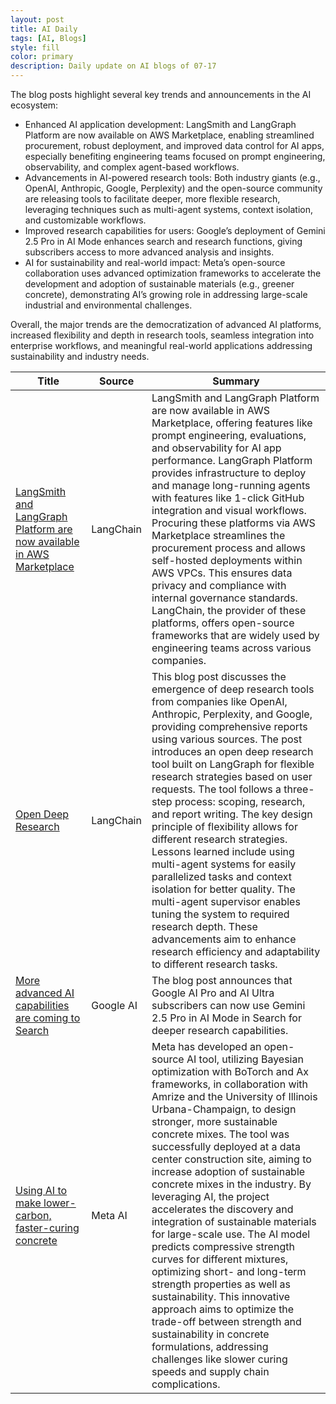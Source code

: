 ```yaml
---
layout: post
title: AI Daily
tags: [AI, Blogs]
style: fill
color: primary
description: Daily update on AI blogs of 07-17
---
```


The blog posts highlight several key trends and announcements in the AI ecosystem:

- Enhanced AI application development: LangSmith and LangGraph Platform are now available on AWS Marketplace, enabling streamlined procurement, robust deployment, and improved data control for AI apps, especially benefiting engineering teams focused on prompt engineering, observability, and complex agent-based workflows.
- Advancements in AI-powered research tools: Both industry giants (e.g., OpenAI, Anthropic, Google, Perplexity) and the open-source community are releasing tools to facilitate deeper, more flexible research, leveraging techniques such as multi-agent systems, context isolation, and customizable workflows.
- Improved research capabilities for users: Google’s deployment of Gemini 2.5 Pro in AI Mode enhances search and research functions, giving subscribers access to more advanced analysis and insights.
- AI for sustainability and real-world impact: Meta’s open-source collaboration uses advanced optimization frameworks to accelerate the development and adoption of sustainable materials (e.g., greener concrete), demonstrating AI’s growing role in addressing large-scale industrial and environmental challenges.

Overall, the major trends are the democratization of advanced AI platforms, increased flexibility and depth in research tools, seamless integration into enterprise workflows, and meaningful real-world applications addressing sustainability and industry needs.

| Title | Source | Summary |
|---|---|---|
| [LangSmith and LangGraph Platform are now available in AWS Marketplace](https://blog.langchain.com/aws-marketplace-july-2025-announce/) | LangChain | LangSmith and LangGraph Platform are now available in AWS Marketplace, offering features like prompt engineering, evaluations, and observability for AI app performance. LangGraph Platform provides infrastructure to deploy and manage long-running agents with features like 1-click GitHub integration and visual workflows. Procuring these platforms via AWS Marketplace streamlines the procurement process and allows self-hosted deployments within AWS VPCs. This ensures data privacy and compliance with internal governance standards. LangChain, the provider of these platforms, offers open-source frameworks that are widely used by engineering teams across various companies. |
| [Open Deep Research](https://blog.langchain.com/open-deep-research/) | LangChain | This blog post discusses the emergence of deep research tools from companies like OpenAI, Anthropic, Perplexity, and Google, providing comprehensive reports using various sources. The post introduces an open deep research tool built on LangGraph for flexible research strategies based on user requests. The tool follows a three-step process: scoping, research, and report writing. The key design principle of flexibility allows for different research strategies. Lessons learned include using multi-agent systems for easily parallelized tasks and context isolation for better quality. The multi-agent supervisor enables tuning the system to required research depth. These advancements aim to enhance research efficiency and adaptability to different research tasks. |
| [More advanced AI capabilities are coming to Search](https://blog.google/products/search/deep-search-business-calling-google-search/) | Google AI | The blog post announces that Google AI Pro and AI Ultra subscribers can now use Gemini 2.5 Pro in AI Mode in Search for deeper research capabilities. |
| [Using AI to make lower-carbon, faster-curing concrete](https://engineering.fb.com/2025/07/16/data-center-engineering/ai-make-lower-carbon-faster-curing-concrete/) | Meta AI | Meta has developed an open-source AI tool, utilizing Bayesian optimization with BoTorch and Ax frameworks, in collaboration with Amrize and the University of Illinois Urbana-Champaign, to design stronger, more sustainable concrete mixes. The tool was successfully deployed at a data center construction site, aiming to increase adoption of sustainable concrete mixes in the industry. By leveraging AI, the project accelerates the discovery and integration of sustainable materials for large-scale use. The AI model predicts compressive strength curves for different mixtures, optimizing short- and long-term strength properties as well as sustainability. This innovative approach aims to optimize the trade-off between strength and sustainability in concrete formulations, addressing challenges like slower curing speeds and supply chain complications. |